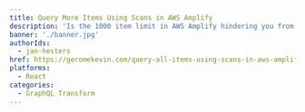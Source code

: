 ```yaml
---
title: Query More Items Using Scans in AWS Amplify
description: 'Is the 1000 item limit in AWS Amplify hindering you from building your application? In this tutorial, you are going to learn how to use DynamoDB’s Scan operation to query all items from a given table..'
banner: './banner.jpg'
authorIds:
  - jan-hesters
href: https://geromekevin.com/query-all-items-using-scans-in-aws-amplify/
platforms:
  - React
categories:
  - GraphQL Transform
---
```

